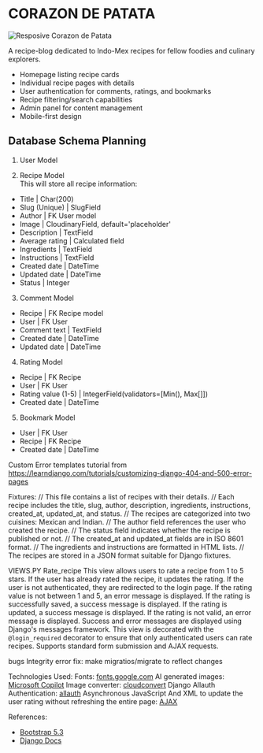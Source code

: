 # CORAZON DE PATATA
![Resposive Corazon de Patata]()

A recipe-blog dedicated to Indo-Mex recipes for fellow foodies and culinary explorers.

- Homepage listing recipe cards
- Individual recipe pages with details
- User authentication for comments, ratings, and bookmarks
- Recipe filtering/search capabilities
- Admin panel for content management
- Mobile-first design

## Database Schema Planning

1. User Model  

2. Recipe Model  
This will store all recipe information:

- Title | Char(200)
- Slug (Unique) | SlugField
- Author | FK User model
- Image | CloudinaryField, default='placeholder'
- Description | TextField
- Average rating | Calculated field
- Ingredients | TextField
- Instructions | TextField
- Created date | DateTime
- Updated date | DateTime
- Status | Integer

3. Comment Model  
- Recipe | FK Recipe model
- User | FK User
- Comment text | TextField
- Created date | DateTime
- Updated date | DateTime

4. Rating Model  

- Recipe | FK Recipe
- User | FK User
- Rating value (1-5) | IntegerField(validators=[Min(), Max[]])
- Created date | DateTime

5. Bookmark Model  

- User | FK User
- Recipe | FK Recipe
- Created date | DateTime

Custom Error templates tutorial from https://learndjango.com/tutorials/customizing-django-404-and-500-error-pages

Fixtures:
// This file contains a list of recipes with their details.
// Each recipe includes the title, slug, author, description, ingredients, instructions, created_at, updated_at, and status.
// The recipes are categorized into two cuisines: Mexican and Indian.
// The author field references the user who created the recipe.
// The status field indicates whether the recipe is published or not.
// The created_at and updated_at fields are in ISO 8601 format.
// The ingredients and instructions are formatted in HTML lists.
// The recipes are stored in a JSON format suitable for Django fixtures.


VIEWS.PY
Rate_recipe 
    This view allows users to rate a recipe from 1 to 5 stars.
    If the user has already rated the recipe, it updates the rating.
    If the user is not authenticated, they are redirected to the login page.
    If the rating value is not between 1 and 5, an error message is displayed.
    If the rating is successfully saved, a success message is displayed.
    If the rating is updated, a success message is displayed.
    If the rating is not valid, an error message is displayed.
    Success and error messages are displayed using Django's messages framework.
    This view is decorated with the `@login_required` decorator to ensure that only authenticated users can rate recipes.
    Supports standard form submission and AJAX requests.

bugs
Integrity error 
fix: make migratios/migrate to reflect changes

Technologies Used:
Fonts: [fonts.google.com](https://fonts.google.com/)
AI generated images: [Microsoft Copilot](https://copilot.microsoft.com/)
Image converter: [cloudconvert](https://cloudconvert.com/png-to-ico)
Django Allauth Authentication: [allauth](https://docs.allauth.org/en/latest/installation/quickstart.html)
Asynchronous JavaScript And XML to update the user rating without refreshing the entire page: [AJAX](https://developer.mozilla.org/en-US/docs/Glossary/AJAX) 

References:
- [Bootstrap 5.3](https://getbootstrap.com/docs/5.3/getting-started/download/)
- [Django Docs](https://docs.djangoproject.com/en/4.2/ref/models/fields/#model-field-types)

